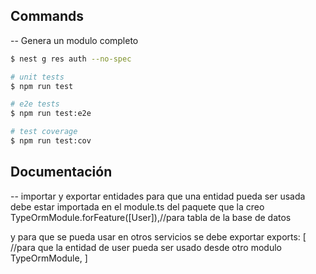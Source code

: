 

## Commands
-- Genera un modulo completo

```bash
$ nest g res auth --no-spec
```

```bash
# unit tests
$ npm run test

# e2e tests
$ npm run test:e2e

# test coverage
$ npm run test:cov
```

## Documentación 
-- importar y exportar entidades
para que una entidad pueda ser usada debe estar importada en el module.ts del paquete que la creo
TypeOrmModule.forFeature([User]),//para tabla de la base de datos

y para que se pueda usar en otros servicios se debe exportar 
  exports: [
    //para que la entidad de user pueda ser usado desde otro modulo   
    TypeOrmModule,
  ]